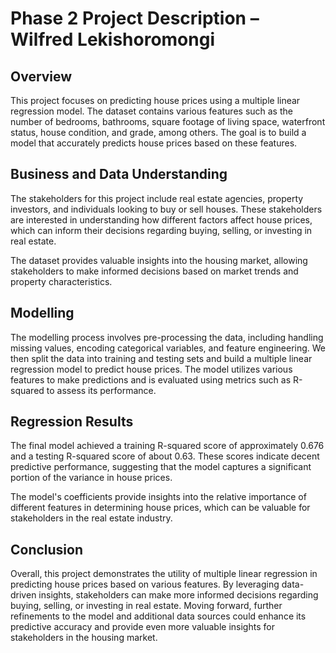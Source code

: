 # Phase 2 Project Description – Wilfred Lekishoromongi

## Overview
This project focuses on predicting house prices using a multiple linear regression model. The dataset contains various features such as the number of bedrooms, bathrooms, square footage of living space, waterfront status, house condition, and grade, among others. The goal is to build a model that accurately predicts house prices based on these features.

## Business and Data Understanding
The stakeholders for this project include real estate agencies, property investors, and individuals looking to buy or sell houses. These stakeholders are interested in understanding how different factors affect house prices, which can inform their decisions regarding buying, selling, or investing in real estate. 

The dataset provides valuable insights into the housing market, allowing stakeholders to make informed decisions based on market trends and property characteristics.

## Modelling
The modelling process involves pre-processing the data, including handling missing values, encoding categorical variables, and feature engineering. We then split the data into training and testing sets and build a multiple linear regression model to predict house prices. The model utilizes various features to make predictions and is evaluated using metrics such as R-squared to assess its performance.

## Regression Results
The final model achieved a training R-squared score of approximately 0.676 and a testing R-squared score of about 0.63. These scores indicate decent predictive performance, suggesting that the model captures a significant portion of the variance in house prices. 

The model's coefficients provide insights into the relative importance of different features in determining house prices, which can be valuable for stakeholders in the real estate industry.

## Conclusion
Overall, this project demonstrates the utility of multiple linear regression in predicting house prices based on various features. By leveraging data-driven insights, stakeholders can make more informed decisions regarding buying, selling, or investing in real estate. Moving forward, further refinements to the model and additional data sources could enhance its predictive accuracy and provide even more valuable insights for stakeholders in the housing market.


